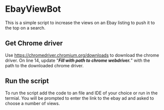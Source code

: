 # EbayViewBot
This is a simple script to increase the views on an Ebay listing to push it to the top on a search.

## Get Chrome driver
Use https://chromedriver.chromium.org/downloads to download the chrome driver.
On line 14, update "***Fill with path to chrome webdriver.***" with the path to the downloaded chrome driver.

## Run the script
To run the script add the code to an file and IDE of your choice or run in the termial. You will be prompted to enter the link to the ebay ad and asked to choose a number of views.
